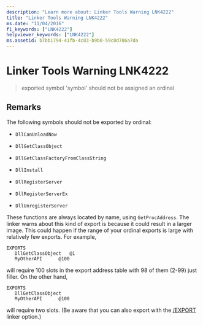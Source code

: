 ```yaml
---
description: "Learn more about: Linker Tools Warning LNK4222"
title: "Linker Tools Warning LNK4222"
ms.date: "11/04/2016"
f1_keywords: ["LNK4222"]
helpviewer_keywords: ["LNK4222"]
ms.assetid: b7bb1794-41fb-4c83-b9b0-59c0d786a7da
---
```

# Linker Tools Warning LNK4222

> exported symbol 'symbol' should not be assigned an ordinal

## Remarks

The following symbols should not be exported by ordinal:

- `DllCanUnloadNow`

- `DllGetClassObject`

- `DllGetClassFactoryFromClassString`

- `DllInstall`

- `DllRegisterServer`

- `DllRegisterServerEx`

- `DllUnregisterServer`

These functions are always located by name, using `GetProcAddress`. The linker warns about this kind of export is because it could result in a larger image. This could happen if the range of your ordinal exports is large with relatively few exports. For example,

```
EXPORTS
   DllGetClassObject   @1
   MyOtherAPI      @100
```

will require 100 slots in the export address table with 98 of them (2-99) just filler. On the other hand,

```
EXPORTS
   DllGetClassObject
   MyOtherAPI      @100
```

will require two slots. (Be aware that you can also export with the [/EXPORT](../../build/reference/export-exports-a-function.md) linker option.)
